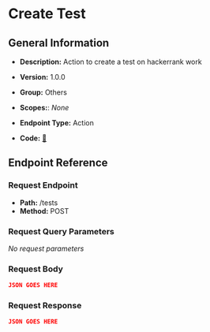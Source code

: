 # Create Test

## General Information

- **Description:** Action to create a test on hackerrank work

- **Version:** 1.0.0
- **Group:** Others
- **Scopes:**: _None_
- **Endpoint Type:** Action
- **Code:** [🔗](https://github.com/NangoHQ/integration-templates/tree/main/integrations/hackerrank-work/actions/create-test.ts)

## Endpoint Reference

### Request Endpoint

- **Path:** /tests
- **Method:** POST

### Request Query Parameters

_No request parameters_

### Request Body

```json
JSON GOES HERE
```

### Request Response

```json
JSON GOES HERE
```
